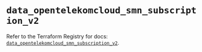 # `data_opentelekomcloud_smn_subscription_v2`

Refer to the Terraform Registry for docs: [`data_opentelekomcloud_smn_subscription_v2`](https://registry.terraform.io/providers/opentelekomcloud/opentelekomcloud/1.36.47/docs/data-sources/smn_subscription_v2).
